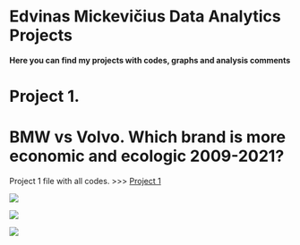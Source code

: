 # Edvinas Mickevičius Data Analytics Projects
**Here you can find my projects with codes, graphs and analysis comments**
# Project 1.
# BMW vs Volvo. Which brand is more economic and ecologic 2009-2021?

Project 1 file with all codes. >>> [Project 1 ](https://bit.ly/3GpYNLj)

![](https://github.com/edvisem/Projects/blob/main/images/Dependency.png)

![](https://github.com/edvisem/Projects/blob/main/images/Consumption.png)

![](https://github.com/edvisem/Projects/blob/main/images/CO2%20tax.png)
